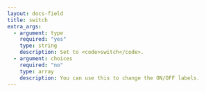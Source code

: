 ```yaml
---
layout: docs-field
title: switch
extra_args:
  - argument: type
    required: "yes"
    type: string
    description: Set to <code>switch</code>.
  - argument: choices
    required: "no"
    type: array
    description: You can use this to change the ON/OFF labels.
---
```

